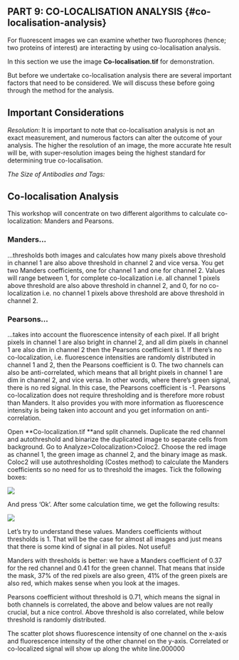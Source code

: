 ## PART 9: CO-LOCALISATION ANALYSIS {#co-localisation-analysis}

For fluorescent images we can examine whether two fluorophores \(hence; two proteins of interest\) are interacting by using co-localisation analysis.

In this section we use the image **Co-localisation.tif** for demonstration.

But before we undertake co-localisation analysis there are several important factors that need to be considered. We will discuss these before going through the method for the analysis.

## Important Considerations

_Resolution_: It is important to note that co-localisation analysis is not an exact measurement, and numerous factors can alter the outcome of your analysis. The higher the resolution of an image, the more accurate hte result will be, with super-resolution images being the highest standard for determining true co-localisation.

_The Size of Antibodies and Tags:_

## Co-localisation Analysis

This workshop will concentrate on two different algorithms to calculate co-localization: Manders and Pearsons.

### Manders…

…thresholds both images and calculates how many pixels above threshold in channel 1 are also above threshold in channel 2 and vice versa. You get two Manders coefficients, one for channel 1 and one for channel 2. Values will range between 1, for complete co-localization i.e. all channel 1 pixels above threshold are also above threshold in channel 2, and 0, for no co-localization i.e. no channel 1 pixels above threshold are above threshold in channel 2.

### Pearsons…

…takes into account the fluorescence intensity of each pixel. If all bright pixels in channel 1 are also bright in channel 2, and all dim pixels in channel 1 are also dim in channel 2 then the Pearsons coefficient is 1. If there’s no co-localization, i.e. fluorescence intensities are randomly distributed in channel 1 and 2, then the Pearsons coefficient is 0. The two channels can also be anti-correlated, which means that all bright pixels in channel 1 are dim in channel 2, and vice versa. In other words, where there’s green signal, there is no red signal. In this case, the Pearsons coefficient is -1. Pearsons co-localization does not require thresholding and is therefore more robust than Manders. It also provides you with more information as fluorescence intensity is being taken into account and you get information on anti-correlation.

Open **Co-localization.tif **and split channels. Duplicate the red channel and autothreshold and binarize the duplicated image to separate cells from background. Go to Analyze&gt;Colocalization&gt;Coloc2. Choose the red image as channel 1, the green image as channel 2, and the binary image as mask. Coloc2 will use autothresholding \(Costes method\) to calculate the Manders coefficients so no need for us to threshold the images. Tick the following boxes:

![](/assets/part4/colocalization_options.jpg)

And press ‘Ok’. After some calculation time, we get the following results:

![](/assets/part4/colocalization_results.jpg)

Let’s try to understand these values. Manders coefficients without thresholds is 1. That will be the case for almost all images and just means that there is some kind of signal in all pixles. Not useful!

Manders with thresholds is better: we have a Manders coefficient of 0.37 for the red channel and 0.41 for the green channel. That means that inside the mask, 37% of the red pixels are also green, 41% of the green pixels are also red, which makes sense when you look at the images.

Pearsons coefficient without threshold is 0.71, which means the signal in both channels is correlated, the above and below values are not really crucial, but a nice control. Above threshold is also correlated, while below threshold is randomly distributed.

The scatter plot shows fluorescence intensity of one channel on the x-axis and fluorescence intensity of the other channel on the y-axis. Correlated or co-localized signal will show up along the white line.000000

